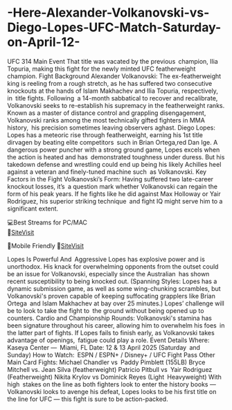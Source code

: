 # -Here-Alexander-Volkanovski-vs-Diego-Lopes-UFC-Match-Saturday-on-April-12-

UFC 314 Main Event That title was vacated by the previous champion, Ilia Topuria, making this fight for the newly minted UFC featherweight champion.
Fight Background
Alexander Volkanovski: The ex-featherweight king is reeling from a rough stretch, as he has suffered two consecutive knockouts at the hands of Islam Makhachev and Ilia Topuria, respectively, in title fights. Following a 14-month sabbatical to recover and recalibrate, Volkanovski seeks to re-establish his supremacy in the featherweight ranks. Known as a master of distance control and grappling disengagement, Volkanovski ranks among the most technically gifted fighters in MMA history, his precision sometimes leaving observers aghast.
Diego Lopes: Lopes has a meteoric rise through featherweight, earning his 1st title dirvagen by beating elite competitors such in Brian Ortega,red Dan Ige. A dangerous power puncher with a strong ground game, Lopes excels when the action is heated and has demonstrated toughness under duress. But his takedown defense and wrestling could end up being his likely Achilles heel against a veteran and finely-tuned machine such as Volkanovski.
Key Factors in the Fight
Volkanovski’s Form: Having suffered two late-career knockout losses, it’s a question mark whether Volkanovski can regain the form of his peak years. If he fights like he did against Max Holloway or Yair Rodriguez, his superior striking technique and fight IQ might serve him to a significant extent.

💻Best Streams for PC/MAC  
🔴[SiteVisit](https://tinyurl.com/GithubUFC)

📲Mobile  Friendly
🔴[SiteVisit](https://tinyurl.com/GithubUFC)


Lopes Is Powerful And Aggressive Lopes has explosive power and is unorthodox. His knack for overwhelming opponents from the outset could be an issue for Volkanovski, especially since the Australian has shown recent susceptibility to being knocked out.
(Spanning Styles: Lopes has a dynamic submission game, as well as some wing-chunking scrambles, but Volkanovski's proven capable of keeping suffocating grapplers like Brian Ortega and Islam Makhachev at bay over 25 minutes.) Lopes’ challenge will be to look to take the fight to the ground without being opened up to counters.
Cardio and Championship Rounds: Volkanovski's stamina has been signature throughout his career, allowing him to overwhelm his foes in the latter part of fights. If Lopes fails to finish early, as Volkanovski takes advantage of openings, fatigue could play a role.
Event Details
Where: Kaseya Center — Miami, FL
Date: 12 & 13 April 2025 (Saturday and Sunday)
How to Watch: ESPN / ESPN+ / Disney+ / UFC Fight Pass
Other Main Card Fights:
Michael Chandler vs Paddy Pimblett (155LB)
Bryce Mitchell vs. Jean Silva (featherweight)
Patricio Pitbull vs Yair Rodriguez (Featherweight)
Nikita Krylov vs Dominick Reyes (Light Heavyweight)
With high stakes on the line as both fighters look to enter the history books — Volkanovski looks to avenge his defeat, Lopes looks to be his first title on the line for UFC — this fight is sure to be action-packed.
